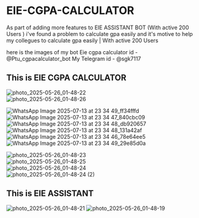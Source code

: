 # EIE-CGPA-CALCULATOR
As part of adding more features to EIE ASSISTANT BOT (With active 200 Users
) i've found a problem to calculate gpa easily and it's motive to help my collegues to calculate gpa easily
| With active 200 Users

here is the images of my bot
Eie cgpa calculator id - @Ptu_cgpacalculator_bot
My Telegram id - @sgk7117

## This is EIE CGPA CALCULATOR

![photo_2025-05-26_01-48-22](https://github.com/user-attachments/assets/196d3ae4-d812-44bb-b7b2-78adc132b2a9)   
![photo_2025-05-26_01-48-26](https://github.com/user-attachments/assets/de560a8d-019a-4741-b9e5-0321407b2483)   

![WhatsApp Image 2025-07-13 at 23 34 49_ff34fffd](https://github.com/user-attachments/assets/0e29a971-751a-4e3b-8bee-26acc417f56c)
![WhatsApp Image 2025-07-13 at 23 34 47_840cbc09](https://github.com/user-attachments/assets/c35ec9e6-9263-446e-a155-e93316baac1b)
![WhatsApp Image 2025-07-13 at 23 34 48_db920657](https://github.com/user-attachments/assets/764cfdf9-62ba-4821-a6f6-0d4d6e53619e)
![WhatsApp Image 2025-07-13 at 23 34 48_131a42af](https://github.com/user-attachments/assets/ecb44cdf-a23c-4d62-bf68-98b9d453350f)
![WhatsApp Image 2025-07-13 at 23 34 46_78e64ee5](https://github.com/user-attachments/assets/c2fa479e-746f-433f-8f0e-e72d3cae652a)
![WhatsApp Image 2025-07-13 at 23 34 49_29e85d0a](https://github.com/user-attachments/assets/cfc6d5b1-336e-4879-bef9-ddd44a61c44f)




![photo_2025-05-26_01-48-23](https://github.com/user-attachments/assets/545a9877-e736-466c-b8bc-27e361efe5e2)   
![photo_2025-05-26_01-48-25](https://github.com/user-attachments/assets/26792885-bf98-40f4-8357-53be6bf8fa82)   
![photo_2025-05-26_01-48-24](https://github.com/user-attachments/assets/bb2e81c5-4c2a-452b-8a57-894f83c1dd4a)   
![photo_2025-05-26_01-48-24 (2)](https://github.com/user-attachments/assets/04d74314-1799-4540-8a5e-04727f6cfd5b)


## This is EIE ASSISTANT
![photo_2025-05-26_01-48-21](https://github.com/user-attachments/assets/114df439-bde4-45b0-b490-c29225abee31) 
![photo_2025-05-26_01-48-19](https://github.com/user-attachments/assets/5086680a-74b9-4258-9587-6cd577f7aec3)

